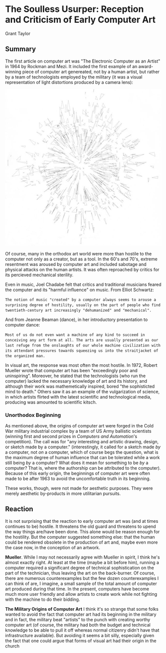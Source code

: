 # The Soulless Usurper: Reception and Criticism of Early Computer Art
Grant Taylor

## Summary
The first article on computer art was "The Electronic Computer as an Artist" in 1964  by Rockman and Mezi. It included the first example of an award-winning piece of computer art genereated, not by a human artist, but rather by a team of technologists employed by the military (it was a visual representation of light distortions produced by a camera lens):

![Splatter Diagram](include/splatterDiagram.jpg)

Of course, many in the orthodox art world were more than hostile to the computer not only as a creator, but as a tool. In the 60's and 70's, extreme resentment was aroused by computer art and included sabotage and physical attacks on the human artists. It was often reproached by critics for its percieved mechanical sterility.

Even in music, Joel Chadabe felt that critics and traditional musicians feared the computer and its "harmful influence" on music. From Elliot Schwartz:

`The notion of music "created" by a computer always seems to arouse a surprising degree of hostility, usually on the part of people who find twentieth-century art increasingly "dehumanized" and "mechanical".`

And from Jeanne Beaman (dance), in her introductory presentation to computer dance:

`Most of us do not even want a machine of any kind to succeed in conceiving any art form at all. The arts are usually presented as our last refuge from the onslaughts of our whole machine civilization with its attendant pressures towards squeezing us into the straitjacket of the organized man.`

In visual art, the response was most often the most hostile. In 1972, Robert Mueller wrote that computer art has been "exceedingly poor and uninspiring". Moreover, he stated that the technologists (who run the computer) lacked the necessary knowledge of art and its history, and although their work was mathemetically inspired, bored "the sophisticted mind to death." Others saw it as an example of the vulgarization of science, in which artists flirted with the latest scientific and technological media, producing was amounted to scientific kitsch.

### Unorthodox Beginning
As mentioned above, the origins of computer art were forged in the Cold War military industrial complex by a team of US Army ballistic scientists (winning first and second prizes in _Computers and Automation_'s competition). The call was for "any interesting and artistic drawing, design, or sketch made by a computer." (interestingly, it called for a sketch made _by_ a computer, not _on_ a computer, which of course begs the question, what is the maximum degree of human influence that can be tolerated while a work still being _by_ a computer? What does it mean for something to be _by_ a computer? That is, where the authorship can be attributed to the computer). Because of this early origin, the beginnings of computer art were often made to be after 1963 to avoid the uncomfortable truth in its beginning.

These works, though, were not made for aesthetic purposes. They were merely aesthetic by-products in more utilitarian pursuits.

## Reaction
It is not surprising that the reaction to early computer art was (and at times continues to be) hostile. It threatens the old guard and threatens to upend the way things are/have been done. This alone would be reason enough for the hostility. But the computer suggested something else: that the human could be rendered obsolete in the production of art and, maybe even more the case now, in the conception of an artwork.

__Mueller__. While I may not necessarily agree with Mueller in spirit, I think he's almost exactly right. At least at the time (maybe a bit before him), running a computer required a significant degree of technical sophistication on the part of the technician, thus leaving the art on the back-burner. Of course, there are numerous counterexamples but the few dozen counterexamples I can think of are, I imagine, a small sample of the total amount of computer art produced during that time. In the present, computers have become much more user friendly and allow artists to create work while not fighting with the machine to do their bidding.

__The Military Origins of Computer Art__ I think it's so strange that some folks wanted to avoid the fact that computer art had its beginning in the military and in fact, the military beat "artists" to the punch with creating worthy computer art (of course, the military had both the budget and technical knowledge to be able to pull it off whereas normal citizenry didn't have that infrastructure available). But avoiding it seems a bit silly, especially given the fact that one could argue that forms of visual art had their origin in the church

